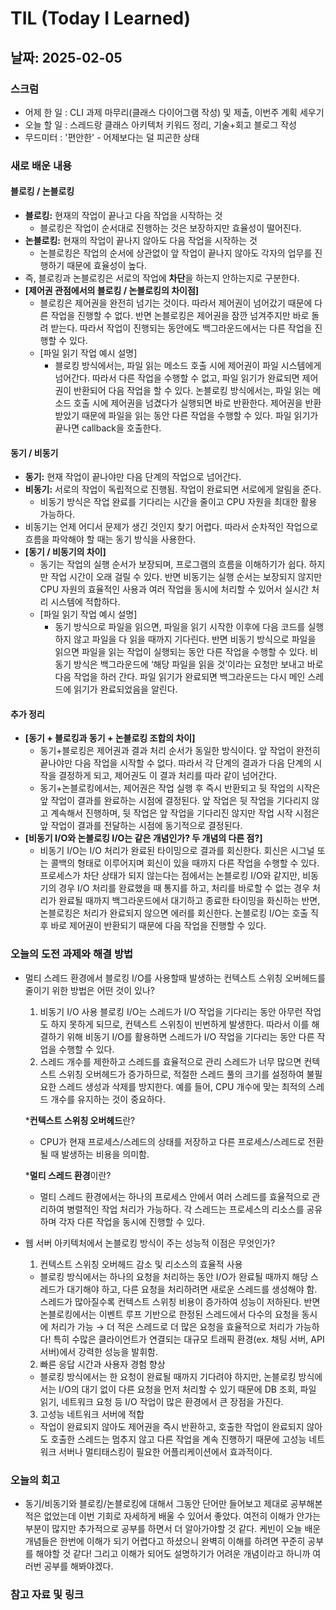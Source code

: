 # TIL (Today I Learned)

## 날짜: 2025-02-05

### 스크럼
- 어제 한 일 : CLI 과제 마무리(클래스 다이어그램 작성) 및 제출, 이번주 계획 세우기
- 오늘 할 일 : 스레드랑 클래스 아키텍처 키워드 정리, 기술+회고 블로그 작성
- 무드미터 : '편안한' - 어제보다는 덜 피곤한 상태

### 새로 배운 내용
#### 블로킹 / 논블로킹
- **블로킹:** 현재의 작업이 끝나고 다음 작업을 시작하는 것
  - 블로킹은 작업이 순서대로 진행하는 것은 보장하지만 효율성이 떨어진다.
- **논블로킹:** 현재의 작업이 끝나지 않아도 다음 작업을 시작하는 것
  - 논블로킹은 작업의 순서에 상관없이 앞 작업이 끝나지 않아도 각자의 업무를 진행하기 때문에 효율성이 높다.
- 즉, 블로킹과 논블로킹은 서로의 작업에 **차단**을 하는지 안하는지로 구분한다.
- **[제어권 관점에서의 블로킹 / 논블로킹의 차이점]**
  - 블로킹은 제어권을 완전히 넘기는 것이다. 따라서 제어권이 넘어갔기 때문에 다른 작업을 진행할 수 없다. 반면 논블로킹은 제어권을 잠깐 넘겨주지만 바로 돌려 받는다. 따라서 작업이 진행되는 동안에도 백그라운드에서는 다른 작업을 진행할 수 있다.
  - [파일 읽기 작업 예시 설명]
    - 블로킹 방식에서는, 파일 읽는 메소드 호출 시에 제어권이 파일 시스템에게 넘어간다. 따라서 다른 작업을 수행할 수 없고, 파일 읽기가 완료되면 제어권이 반환되어 다음 작업을 할 수 있다.
      논블로킹 방식에서는, 파일 읽는 메소드 호출 시에 제어권을 넘겼다가 실행되면 바로 반환한다. 제어권을 반환받았기 때문에 파일을 읽는 동안 다른 작업을 수행할 수 있다. 파일 읽기가 끝나면 callback을 호출한다.

#### 동기 / 비동기
- **동기:** 현재 작업이 끝나야만 다음 단계의 작업으로 넘어간다.
- **비동기:** 서로의 작업이 독립적으로 진행됨. 작업이 완료되면 서로에게 알림을 준다.
    - 비동기 방식은 작업 완료를 기다리는 시간을 줄이고 CPU 자원을 최대한 활용 가능하다.
- 비동기는 언제 어디서 문제가 생긴 것인지 찾기 어렵다. 따라서 순차적인 작업으로 흐름을 파악해야 할 때는 동기 방식을 사용한다.
- **[동기 / 비동기의 차이]**
    - 동기는 작업의 실행 순서가 보장되며, 프로그램의 흐름을 이해하기가 쉽다. 하지만 작업 시간이 오래 걸릴 수 있다. 반면 비동기는 실행 순서는 보장되지 않지만 CPU 자원의 효율적인 사용과 여러 작업을 동시에 처리할 수 있어서 실시간 처리 시스템에 적합하다.
    - [파일 읽기 작업 예시 설명]
        - 동기 방식으로 파일을 읽으면, 파일을 읽기 시작한 이후에 다음 코드를 실행하지 않고 파일을 다 읽을 때까지 기다린다. 반면 비동기 방식으로 파일을 읽으면 파일을 읽는 작업이 실행되는 동안 다른 작업을 수행할 수 있다. 비동기 방식은 백그라운드에 ‘해당 파일을 읽을 것’이라는 요청만 보내고 바로 다음 작업을 하러 간다. 파일 읽기가 완료되면 백그라운드는 다시 메인 스레드에 읽기가 완료되었음을 알린다.

#### 추가 정리
- **[동기 + 블로킹과 동기 + 논블로킹 조합의 차이]**
    - 동기+블로킹은 제어권과 결과 처리 순서가 동일한 방식이다. 앞 작업이 완전히 끝나야만 다음 작업을 시작할 수 없다. 따라서 각 단계의 결과가 다음 단계의 시작을 결정하게 되고, 제어권도 이 결과 처리를 따라 같이 넘어간다.
    - 동기+논블로킹에서는, 제어권은 작업 실행 후 즉시 반환되고 뒷 작업의 시작은 앞 작업이 결과를 완료하는 시점에 결정된다. 앞 작업은 뒷 작업을 기다리지 않고 계속해서 진행하며, 뒷 작업은 앞 작업을 기다리진 않지만 작업 시작 시점은 앞 작업이 결과를 전달하는 시점에 동기적으로 결정된다.
- **[비동기 I/O와 논블로킹 I/O는 같은 개념인가? 두 개념의 다른 점?]**
    - 비동기 I/O는 I/O 처리가 완료된 타이밍으로 결과를 회신한다. 회신은 시그널 또는 콜백의 형태로 이루어지며 회신이 있을 때까지 다른 작업을 수행할 수 있다. 프로세스가 차단 상태가 되지 않는다는 점에서는 논블로킹 I/O와 같지만, 비동기의 경우 I/O 처리를 완료했을 때 통지를 하고, 처리를 바로할 수 없는 경우 처리가 완료될 때까지 백그라운드에서 대기하고 종료한 타이밍을 화신하는 반면, 논블로킹은 처리가 완료되지 않으면 에러를 회신한다. 논블로킹 I/O는 호출 직후 바로 제어권이 반환되기 때문에 다음 작업을 진행할 수 있다.


### 오늘의 도전 과제와 해결 방법
- 멀티 스레드 환경에서 블로킹 I/O를 사용할때 발생하는 컨텍스트 스위칭 오버헤드를 줄이기 위한 방법은 어떤 것이 있나?
  1. 비동기 I/O 사용
      블로킹 I/O는 스레드가 I/O 작업을 기다리는 동안 아무런 작업도 하지 못하게 되므로, 컨텍스트 스위칭이 빈번하게 발생한다. 따라서 이를 해결하기 위해 비동기 I/O를 활용하면 스레드가 I/O 작업을 기다리는 동안 다른 작업을 수행할 수 있다.
  2. 스레드 개수를 제한하고 스레드를 효율적으로 관리
     스레드가 너무 많으면 컨텍스트 스위칭 오버헤드가 증가하므로, 적절한 스레드 풀의 크기를 설정하여 불필요한 스레드 생성과 삭제를 방지한다. 예를 들어, CPU 개수에 맞는 최적의 스레드 개수를 유지하는 것이 중요하다.

  ***컨텍스트 스위칭 오버헤드**란?
  - CPU가 현재 프로세스/스레드의 상태를 저장하고 다른 프로세스/스레드로 전환될 때 발생하는 비용을 의미함.

  ***멀티 스레드 환경**이란?
  - 멀티 스레드 환경에서는 하나의 프로세스 안에서 여러 스레드를 효율적으로 관리하여 병렬적인 작업 처리가 가능하다. 각 스레드는 프로세스의 리소스를 공유하며 각자 다른 작업을 동시에 진행할 수 있다.

- 웹 서버 아키텍처에서 논블로킹 방식이 주는 성능적 이점은 무엇인가?
  1. 컨텍스트 스위칭 오버헤드 감소 및 리소스의 효율적 사용
  - 블로킹 방식에서는 하나의 요청을 처리하는 동안 I/O가 완료될 때까지 해당 스레드가 대기해야 하고, 다른 요청을 처리하려면 새로운 스레드를 생성해야 함. 스레드가 많아질수록 컨텍스트 스위칭 비용이 증가하여 성능이 저하된다. 반면 논블로킹에서는 이벤트 루프 기반으로 한정된 스레드에서 다수의 요청을 동시에 처리가 가능 → 더 적은 스레드로 더 많은 요청을 효율적으로 처리가 가능하다! 특히 수많은 클라이언트가 연결되는 대규모 트래픽 환경(ex. 채팅 서버, API 서버)에서 강력한 성능을 발휘함.

  2. 빠른 응답 시간과 사용자 경험 향상
  - 블로킹 방식에서는 한 요청이 완료될 때까지 기다려야 하지만, 논블로킹 방식에서는 I/O의 대기 없이 다른 요청을 먼저 처리할 수 있기 때문에 DB 조회, 파일 읽기, 네트워크 요청 등 I/O 작업이 많은 환경에서 큰 장점을 가진다.

  3. 고성능 네트워크 서버에 적합
  - 작업이 완료되지 않아도 제어권을 즉시 반환하고, 호출한 작업이 완료되지 않아도 호출한 스레드는 멈추지 않고 다른 작업을 계속 진행하기 때문에 고성능 네트워크 서버나 멀티태스킹이 필요한 어플리케이션에서 효과적이다.

### 오늘의 회고
- 동기/비동기와 블로킹/논블로킹에 대해서 그동안 단어만 들어보고 제대로 공부해본 적은 없었는데 
이번 기회로 자세하게 배울 수 있어서 좋았다. 여전히 이해가 안가는 부분이 많지만 추가적으로 공부를 하면서
더 알아가야할 것 같다. 케빈이 오늘 배운 개념들은 한번에 이해가 되기 어렵다고 하셨으니 완벽히 이해를 하려면 꾸준히 공부를 해야할 것 같다!
그리고 이해가 되어도 설명하기가 어려운 개념이라고 하니까 여러번 공부를 해봐야겠다.

### 참고 자료 및 링크